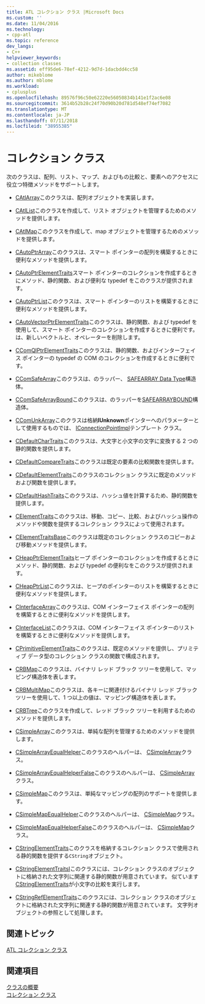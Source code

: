 ```yaml
---
title: ATL コレクション クラス |Microsoft Docs
ms.custom: ''
ms.date: 11/04/2016
ms.technology:
- cpp-atl
ms.topic: reference
dev_langs:
- C++
helpviewer_keywords:
- collection classes
ms.assetid: eff95de6-78ef-4212-9d7d-1dacbdd4cc58
author: mikeblome
ms.author: mblome
ms.workload:
- cplusplus
ms.openlocfilehash: 89576f96c50e62220e56050834b141e1f2ac6e08
ms.sourcegitcommit: 3614b52b28c24f70d90b20d781d548ef74ef7082
ms.translationtype: MT
ms.contentlocale: ja-JP
ms.lasthandoff: 07/11/2018
ms.locfileid: "38955385"
---
```

# <a name="collection-classes"></a>コレクション クラス
次のクラスは、配列、リスト、マップ、およびもの比較と、要素へのアクセスに役立つ特徴メソッドをサポートします。  
  
-   [CAtlArray](../atl/reference/catlarray-class.md)このクラスは、配列オブジェクトを実装します。  
  
-   [CAtlList](../atl/reference/catllist-class.md)このクラスを作成して、リスト オブジェクトを管理するためのメソッドを提供します。  
  
-   [CAtlMap](../atl/reference/catlmap-class.md)このクラスを作成して、map オブジェクトを管理するためのメソッドを提供します。  
  
-   [CAutoPtrArray](../atl/reference/cautoptrarray-class.md)このクラスは、スマート ポインターの配列を構築するときに便利なメソッドを提供します。  
  
-   [CAutoPtrElementTraits](../atl/reference/cautoptrelementtraits-class.md)スマート ポインターのコレクションを作成するときにメソッド、静的関数、および便利な typedef をこのクラスが提供されます。  
  
-   [CAutoPtrList](../atl/reference/cautoptrlist-class.md)このクラスは、スマート ポインターのリストを構築するときに便利なメソッドを提供します。  
  
-   [CAutoVectorPtrElementTraits](../atl/reference/cautovectorptrelementtraits-class.md)このクラスは、静的関数、および typedef を使用して、スマート ポインターのコレクションを作成するときに便利です。 は、新しいベクトルと、オペレーターを削除します。  
  
-   [CComQIPtrElementTraits](../atl/reference/ccomqiptrelementtraits-class.md)このクラスは、静的関数、およびインターフェイス ポインターの typedef の COM のコレクションを作成するときに便利です。  
  
-   [CComSafeArray](../atl/reference/ccomsafearray-class.md)このクラスは、のラッパー、 [SAFEARRAY Data Type](/previous-versions/windows/desktop/api/oaidl/ns-oaidl-tagsafearray)構造体。  
  
-   [CComSafeArrayBound](../atl/reference/ccomsafearraybound-class.md)このクラスは、のラッパーを[SAFEARRAYBOUND](/previous-versions/windows/desktop/api/oaidl/ns-oaidl-tagsafearraybound)構造体。  
  
-   [CComUnkArray](../atl/reference/ccomunkarray-class.md)このクラスは格納**IUnknown**ポインターへのパラメーターとして使用するものでは、 [IConnectionPointImpl](../atl/reference/iconnectionpointimpl-class.md)テンプレート クラス。  
  
-   [CDefaultCharTraits](../atl/reference/cdefaultchartraits-class.md)このクラスは、大文字と小文字の文字に変換する 2 つの静的関数を提供します。  
  
-   [CDefaultCompareTraits](../atl/reference/cdefaultcomparetraits-class.md)このクラスは既定の要素の比較関数を提供します。  
  
-   [CDefaultElementTraits](../atl/reference/cdefaultelementtraits-class.md)このクラスのコレクション クラスに既定のメソッドおよび関数を提供します。  
  
-   [CDefaultHashTraits](../atl/reference/cdefaulthashtraits-class.md)このクラスは、ハッシュ値を計算するため、静的関数を提供します。  
  
-   [CElementTraits](../atl/reference/celementtraits-class.md)このクラスは、移動、コピー、比較、およびハッシュ操作のメソッドや関数を提供するコレクション クラスによって使用されます。  
  
-   [CElementTraitsBase](../atl/reference/celementtraitsbase-class.md)このクラスは既定のコレクション クラスのコピーおよび移動メソッドを提供します。  
  
-   [CHeapPtrElementTraits](../atl/reference/cheapptrelementtraits-class.md)ヒープ ポインターのコレクションを作成するときにメソッド、静的関数、および typedef の便利なをこのクラスが提供されます。  
  
-   [CHeapPtrList](../atl/reference/cheapptrlist-class.md)このクラスは、ヒープのポインターのリストを構築するときに便利なメソッドを提供します。  
  
-   [CInterfaceArray](../atl/reference/cinterfacearray-class.md)このクラスは、COM インターフェイス ポインターの配列を構築するときに便利なメソッドを提供します。  
  
-   [CInterfaceList](../atl/reference/cinterfacelist-class.md)このクラスは、COM インターフェイス ポインターのリストを構築するときに便利なメソッドを提供します。  
  
-   [CPrimitiveElementTraits](../atl/reference/cprimitiveelementtraits-class.md)このクラスは、既定のメソッドを提供し、プリミティブ データ型のコレクション クラスの関数で構成されます。  
  
-   [CRBMap](../atl/reference/crbmap-class.md)このクラスは、バイナリ レッド ブラック ツリーを使用して、マッピング構造体を表します。  
  
-   [CRBMultiMap](../atl/reference/crbmultimap-class.md)このクラスは、各キーに関連付けるバイナリ レッド ブラック ツリーを使用して、1 つ以上の値は、マッピング構造体を表します。  
  
-   [CRBTree](../atl/reference/crbtree-class.md)このクラスを作成して、レッド ブラック ツリーを利用するためのメソッドを提供します。  
  
-   [CSimpleArray](../atl/reference/csimplearray-class.md)このクラスは、単純な配列を管理するためのメソッドを提供します。  
  
-   [CSimpleArrayEqualHelper](../atl/reference/csimplearrayequalhelper-class.md)このクラスのヘルパーは、 [CSimpleArray](../atl/reference/csimplearray-class.md)クラス。  
  
-   [CSimpleArrayEqualHelperFalse](../atl/reference/csimplearrayequalhelperfalse-class.md)このクラスのヘルパーは、 [CSimpleArray](../atl/reference/csimplearray-class.md)クラス。  
  
-   [CSimpleMap](../atl/reference/csimplemap-class.md)このクラスは、単純なマッピングの配列のサポートを提供します。  
  
-   [CSimpleMapEqualHelper](../atl/reference/csimplemapequalhelper-class.md)このクラスのヘルパーは、 [CSimpleMap](../atl/reference/csimplemap-class.md)クラス。  
  
-   [CSimpleMapEqualHelperFalse](../atl/reference/csimplemapequalhelperfalse-class.md)このクラスのヘルパーは、 [CSimpleMap](../atl/reference/csimplemap-class.md)クラス。  
  
-   [CStringElementTraits](../atl/reference/cstringelementtraits-class.md)このクラスを格納するコレクション クラスで使用される静的関数を提供する`CString`オブジェクト。  
  
-   [CStringElementTraitsI](../atl/reference/cstringelementtraitsi-class.md)このクラスには、コレクション クラスのオブジェクトに格納された文字列に関連する静的関数が用意されています。 似ています[CStringElementTraits](../atl/reference/cstringelementtraits-class.md)が小文字の比較を実行します。  
  
-   [CStringRefElementTraits](../atl/reference/cstringrefelementtraits-class.md)このクラスには、コレクション クラスのオブジェクトに格納された文字列に関連する静的関数が用意されています。 文字列オブジェクトの参照として処理します。  
  
## <a name="related-articles"></a>関連トピック  
 [ATL コレクション クラス](../atl/atl-collection-classes.md)  
  
## <a name="see-also"></a>関連項目  
 [クラスの概要](../atl/atl-class-overview.md)   
 [コレクション クラス](../atl/atl-collection-classes.md)

